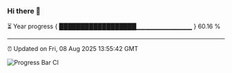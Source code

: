 ### Hi there 👋

⏳ Year progress { ██████████████████▁▁▁▁▁▁▁▁▁▁▁▁ } 60.16 %

---

⏰ Updated on Fri, 08 Aug 2025 13:55:42 GMT

![Progress Bar CI](https://github.com/IshwaranRudhara/GIT-ACTION/workflows/Progress%20Bar%20CI/badge.svg)
